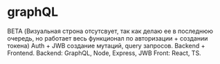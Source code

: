 # graphQL
BETA (Визуальная строна отсутсвует, так как делаю ее в последнюю очередь, но работает весь функционал по авторизации + создании токена)
Auth + JWB создание мутаций, query запросов. Backend + Frontend.
Backend: GraphQL, Node, Express, JWB
Front: React, TS.
